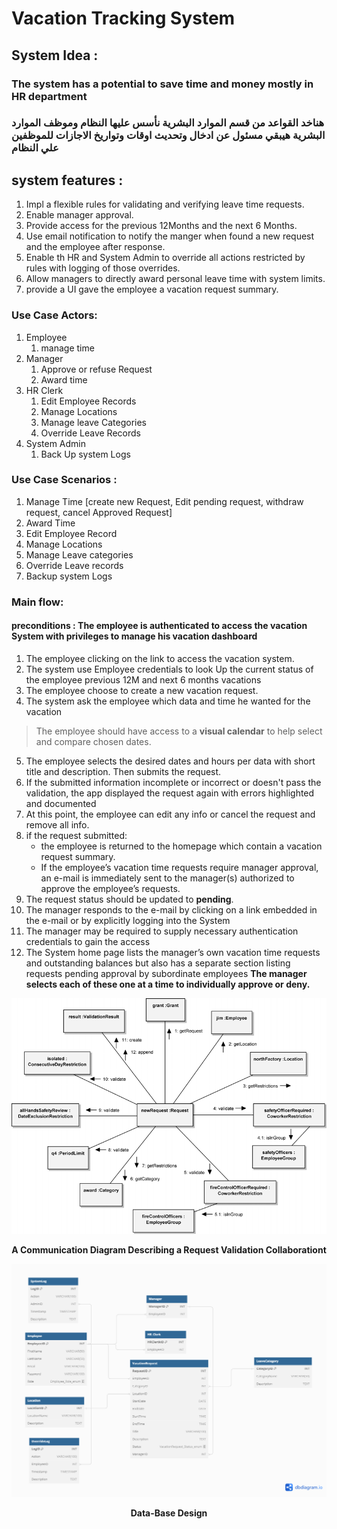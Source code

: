 # Vacation Tracking System
## System Idea :
### The system has a potential to save time and money mostly in HR department
### هناخد القواعد من قسم الموارد البشرية نأسس عليها النظام وموظف الموارد البشرية هيبقي مسئول عن ادخال وتحديث اوقات وتواريخ الاجازات للموظفين علي النظام
## system features :
1. Impl a flexible rules for validating and verifying leave time requests.
2. Enable manager approval.
3. Provide access for the previous 12Months and the next 6 Months.
4. Use email notification to notify the manger when found a new request and the employee after response.
5. Enable th HR and System Admin to override all actions restricted by rules with logging of those overrides.
6. Allow managers to directly award personal leave time with system limits.
7. provide a UI gave the employee a vacation request summary.

### Use Case Actors:
1. Employee 
   1. manage time 
2. Manager   
   1. Approve or refuse Request
   2. Award time
3. HR Clerk   
   1. Edit Employee Records 
   2. Manage Locations 
   3. Manage leave Categories
   4. Override Leave Records
4. System Admin
   1. Back Up system Logs

### Use Case Scenarios :
1. Manage Time [create new Request, Edit pending request, withdraw request, cancel Approved Request]
2. Award Time
3. Edit Employee Record
4. Manage Locations
5. Manage Leave categories
6. Override Leave records
7. Backup system Logs

### Main flow:
#### preconditions : The employee is authenticated to access  the vacation System with privileges to manage his vacation dashboard
1. The employee clicking on the link to access the vacation system.
2. The system use Employee credentials to look Up the current status of the employee previous 12M and next 6 months vacations
3. The employee choose to create a new vacation request.
4. The system ask the employee which data and time he wanted for the vacation
> The employee should have access to a **visual calendar** to help select and compare chosen dates.
5. The employee selects the desired dates and hours per data with short title and description. Then submits the request.
6. If the submitted information incomplete or incorrect or doesn't pass the validation, the app displayed the request again with errors highlighted and documented
7. At this point, the employee can edit any info or cancel the request and remove all info.
8. if the request submitted:
   * the employee is returned to the homepage which contain a vacation request summary.
   * If the employee’s vacation time requests require manager approval, an e-mail is immediately sent to the manager(s) authorized to approve the employee’s requests.
9. The request status should be updated to **pending**.
10. The manager responds to the e-mail by clicking on a link embedded in the e-mail or by explicitly logging into the System
11. The manager may be required to supply necessary authentication credentials to gain the access
12. The System home page lists the manager’s own vacation time requests and outstanding balances but also has a separate section listing requests pending approval by subordinate employees <b>The manager selects each of these one at a time to individually approve or deny.

<p align="center">
    <img src="img/request_validation_flow.png">
</p>
<p style="text-align: center">A Communication Diagram Describing a Request Validation Collaborationt</p>
<p align="center">
    <img src="img/DB_Design.png">
</p>
<p style="text-align: center">Data-Base Design</p>
